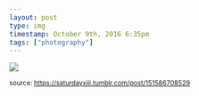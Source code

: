 ```yaml
---
layout: post
type: img
timestamp: October 9th, 2016 6:35pm
tags: ["photography"]
---
```

<img src="https://saturdayxiii.github.io/media/151586708529.jpg"/>
  
<small>source: https://saturdayxiii.tumblr.com/post/151586708529</small>